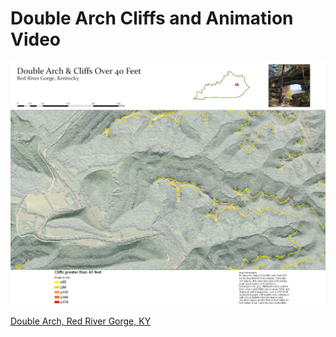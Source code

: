 # Double Arch Cliffs and Animation Video

![This map shows the cliffs surrounding Double Arch that are greater than 40 feet high.](Lab7.jpg)

[Double Arch, Red River Gorge, KY](URL:https://youtu.be/KNF0ZVhHLkQ)



